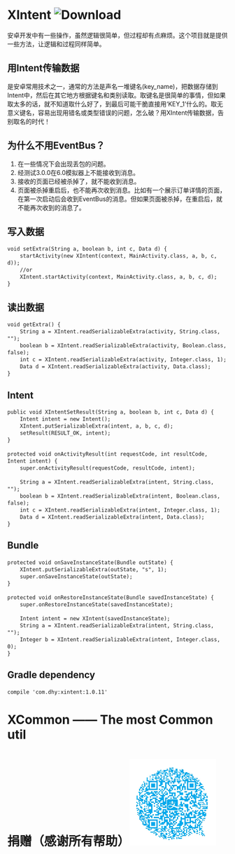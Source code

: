 # XIntent ![Download](https://api.bintray.com/packages/donalddu/maven/com.dhy.xintent/images/download.svg)

安卓开发中有一些操作，虽然逻辑很简单，但过程却有点麻烦。这个项目就是提供一些方法，让逻辑和过程同样简单。

## 用Intent传输数据
是安卓常用技术之一，通常的方法是声名一堆键名(key_name)，把数据存储到Intent中，然后在其它地方根据键名和类别读取。取键名是很简单的事情，但如果取太多的话，就不知道取什么好了，到最后可能干脆直接用‘KEY_1’什么的。取无意义键名，容易出现用错名或类型错误的问题，怎么破？用XIntent传输数据，告别取名的时代！

## 为什么不用EventBus？
1. 在一些情况下会出现丢包的问题。
2. 经测试3.0.0在6.0模拟器上不能接收到消息。
3. 接收的页面已经被杀掉了，就不能收到消息。
4. 页面被杀掉重启后，也不能再次收到消息。比如有一个展示订单详情的页面，在第一次启动后会收到EventBus的消息。但如果页面被杀掉，在重启后，就不能再次收到的消息了。

## 写入数据
	void setExtra(String a, boolean b, int c, Data d) {
		startActivity(new XIntent(context, MainActivity.class, a, b, c, d));
		//or
		XIntent.startActivity(context, MainActivity.class, a, b, c, d);
	}
## 读出数据
	void getExtra() {
		String a = XIntent.readSerializableExtra(activity, String.class, "");
		boolean b = XIntent.readSerializableExtra(activity, Boolean.class, false);
		int c = XIntent.readSerializableExtra(activity, Integer.class, 1);
		Data d = XIntent.readSerializableExtra(activity, Data.class);
	}
## Intent
	public void XIntentSetResult(String a, boolean b, int c, Data d) {
		Intent intent = new Intent();
		XIntent.putSerializableExtra(intent, a, b, c, d);
		setResult(RESULT_OK, intent);
	}
	
	protected void onActivityResult(int requestCode, int resultCode, Intent intent) {
		super.onActivityResult(requestCode, resultCode, intent);

		String a = XIntent.readSerializableExtra(intent, String.class, "");
		boolean b = XIntent.readSerializableExtra(intent, Boolean.class, false);
		int c = XIntent.readSerializableExtra(intent, Integer.class, 1);
		Data d = XIntent.readSerializableExtra(intent, Data.class);
	}
## Bundle
    protected void onSaveInstanceState(Bundle outState) {
        XIntent.putSerializableExtra(outState, "s", 1);
        super.onSaveInstanceState(outState);
    }
 
    protected void onRestoreInstanceState(Bundle savedInstanceState) {
        super.onRestoreInstanceState(savedInstanceState);
        
        Intent intent = new XIntent(savedInstanceState);
        String a = XIntent.readSerializableExtra(intent, String.class, "");
        Integer b = XIntent.readSerializableExtra(intent, Integer.class, 0);
    }
## Gradle dependency
	compile 'com.dhy:xintent:1.0.11'

# XCommon —— The most Common util

# 捐赠（感谢所有帮助）![image](https://raw.githubusercontent.com/DonaldDu/XIntent/master/qrcode_alipay.png)
